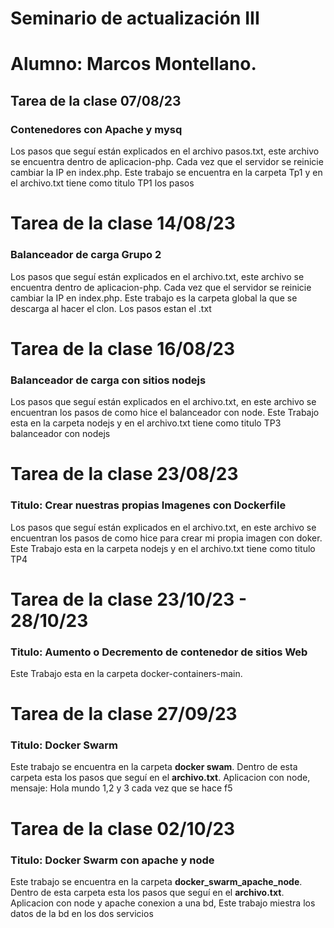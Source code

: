 # Seminario de actualización III
# Alumno: Marcos Montellano. 

## Tarea de la clase 07/08/23
### Contenedores con Apache y mysq
Los pasos que seguí están explicados en el archivo pasos.txt, este archivo se encuentra dentro de aplicacion-php. Cada vez que el servidor se reinicie cambiar la IP en index.php. Este trabajo se encuentra en la carpeta Tp1 y en el archivo.txt tiene como titulo TP1 los pasos


# Tarea de la clase 14/08/23
### Balanceador de carga Grupo 2
Los pasos que seguí están explicados en el archivo.txt, este archivo se encuentra dentro de aplicacion-php. Cada vez que el servidor se reinicie cambiar la IP en index.php. Este trabajo es la carpeta global la que se descarga al hacer el clon. Los pasos estan el .txt

# Tarea de la clase 16/08/23
### Balanceador de carga con sitios nodejs
Los pasos que seguí están explicados en el archivo.txt, en este archivo se encuentran los pasos de como hice el balanceador con node. Este Trabajo esta en la carpeta nodejs y en el archivo.txt tiene como titulo TP3 balanceador con nodejs

# Tarea de la clase 23/08/23
### Titulo: Crear nuestras propias Imagenes con Dockerfile
Los pasos que seguí están explicados en el archivo.txt, en este archivo se encuentran los pasos de como hice para crear mi propia imagen con doker. Este Trabajo esta en la carpeta nodejs y en el archivo.txt tiene como titulo TP4

# Tarea de la clase 23/10/23 - 28/10/23
### Titulo:  Aumento o Decremento de contenedor de sitios Web
Este Trabajo esta en la carpeta docker-containers-main.

# Tarea de la clase 27/09/23
### Titulo:  Docker Swarm
Este trabajo se encuentra en la carpeta **docker swam**. Dentro de esta carpeta esta los pasos que seguí en el **archivo.txt**. Aplicacion con node, mensaje: Hola mundo 1,2 y 3 cada vez que se hace f5

# Tarea de la clase 02/10/23
### Titulo:  Docker Swarm con apache y node
Este trabajo se encuentra en la carpeta **docker_swarm_apache_node**. Dentro de esta carpeta esta los pasos que seguí en el **archivo.txt**. Aplicacion con node y apache conexion a una bd, Este trabajo miestra los datos de la bd en los dos servicios
